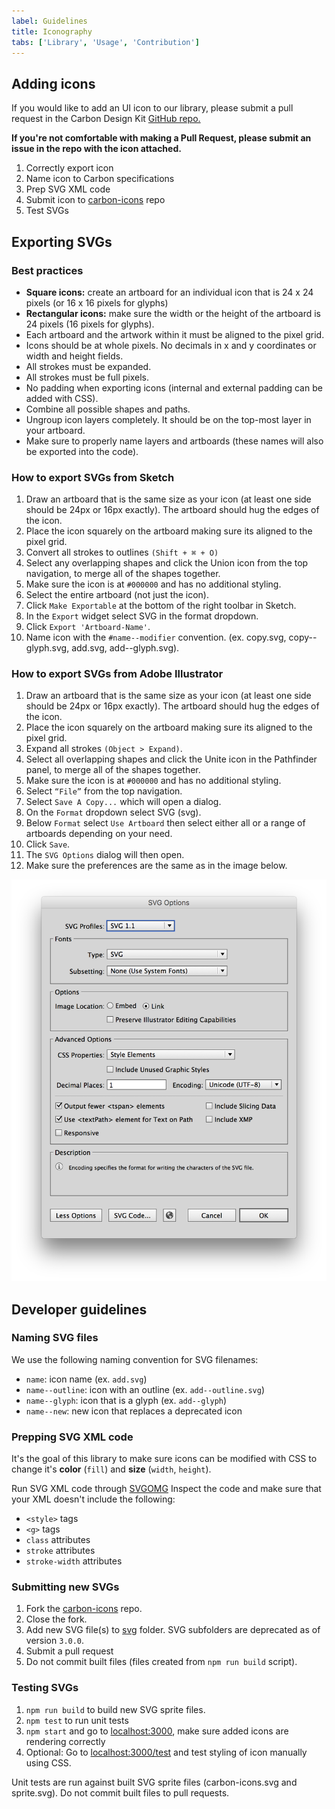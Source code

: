 ```yaml
---
label: Guidelines
title: Iconography
tabs: ['Library', 'Usage', 'Contribution']
---
```


## Adding icons

<p>If you would like to add an UI icon to our library, please submit a pull request in the Carbon Design Kit <a href="https://github.com/ibm/carbon-design-kit" target=blank>GitHub repo.</a></p>

**If you're not comfortable with making a Pull Request, please submit an issue in the repo with the icon attached.**

1. Correctly export icon
2. Name icon to Carbon specifications
3. Prep SVG XML code
4. Submit icon to [carbon-icons](https://github.com/ibm/carbon-icons) repo
5. Test SVGs

## Exporting SVGs

### Best practices

- **Square icons:** create an artboard for an individual icon that is 24 x 24 pixels (or 16 x 16 pixels for glyphs)
- **Rectangular icons:** make sure the width or the height of the artboard is 24 pixels (16 pixels for glyphs).
- Each artboard and the artwork within it must be aligned to the pixel grid.
- Icons should be at whole pixels. No decimals in x and y coordinates or width and height fields.
- All strokes must be expanded.
- All strokes must be full pixels.
- No padding when exporting icons (internal and external padding can be added with CSS).
- Combine all possible shapes and paths.
- Ungroup icon layers completely. It should be on the top-most layer in your artboard.
- Make sure to properly name layers and artboards (these names will also be exported into the code).

### How to export SVGs from Sketch

1. Draw an artboard that is the same size as your icon (at least one side should be 24px or 16px exactly). The artboard should hug the edges of the icon.
2. Place the icon squarely on the artboard making sure its aligned to the pixel grid.
3. Convert all strokes to outlines `(Shift + ⌘ + O)`
4. Select any overlapping shapes and click the Union icon from the top navigation, to merge all of the shapes together.
5. Make sure the icon is at `#000000` and has no additional styling.
6. Select the entire artboard (not just the icon).
7. Click `Make Exportable` at the bottom of the right toolbar in Sketch.
8. In the `Export` widget select SVG in the format dropdown.
9. Click `Export 'Artboard-Name'`.
10. Name icon with the `#name--modifier` convention. (ex. copy.svg, copy--glyph.svg, add.svg, add--glyph.svg).

<!--<div data-insert-component="Video" data-props="icon-sketch.mp4"></div>-->

### How to export SVGs from Adobe Illustrator

1. Draw an artboard that is the same size as your icon (at least one side should be 24px or 16px exactly). The artboard should hug the edges of the icon.
2. Place the icon squarely on the artboard making sure its aligned to the pixel grid.
3. Expand all strokes `(Object > Expand)`.
4. Select all overlapping shapes and click the Unite icon in the Pathfinder panel, to merge all of the shapes together.
5. Make sure the icon is at `#000000` and has no additional styling.
6. Select `“File”` from the top navigation.
7. Select `Save A Copy...` which will open a dialog.
8. On the `Format` dropdown select SVG (svg).
9. Below `Format` select `Use Artboard` then select either all or a range of artboards depending on your need.
10. Click `Save`.
11. The `SVG Options` dialog will then open.
12. Make sure the preferences are the same as in the image below.

![export an icon from illustrator](images/icon-contribution-3.png)

<!--<div data-insert-component="Video" data-props="icon-illustrator.mp4"></div>-->

## Developer guidelines

### Naming SVG files

We use the following naming convention for SVG filenames:

- `name`: icon name (ex. `add.svg`)
- `name--outline`: icon with an outline (ex. `add--outline.svg`)
- `name--glyph`: icon that is a glyph (ex. `add--glyph`)
- `name--new`: new icon that replaces a deprecated icon

### Prepping SVG XML code

It's the goal of this library to make sure icons can be modified with CSS to change it's **color** (`fill`) and **size** (`width`, `height`).

<p>Run SVG XML code through <a href="https://jakearchibald.github.io/svgomg/" target=blank>SVGOMG</a>
Inspect the code and make sure that your XML doesn't include the following:</p>

- `<style>` tags
- `<g>` tags
- `class` attributes
- `stroke` attributes
- `stroke-width` attributes

### Submitting new SVGs

1. Fork the <a href="https://github.com/ibm/carbon-icons" target=blank>carbon-icons</a> repo.
2. Close the fork.
3. Add new SVG file(s) to <a href="https://github.com/ibm/carbon-icons/tree/master/svg" target=blank>svg</a> folder. SVG subfolders are deprecated as of version `3.0.0`.
4. Submit a pull request
5. Do not commit built files (files created from `npm run build` script).

### Testing SVGs

1. `npm run build` to build new SVG sprite files.
2. `npm test` to run unit tests
3. `npm start` and go to [localhost:3000](http://localhost:3000/), make sure added icons are rendering correctly
4. Optional: Go to [localhost:3000/test](http://localhost:3000/test) and test styling of icon manually using CSS.

Unit tests are run against built SVG sprite files (carbon-icons.svg and sprite.svg).
Do not commit built files to pull requests.
